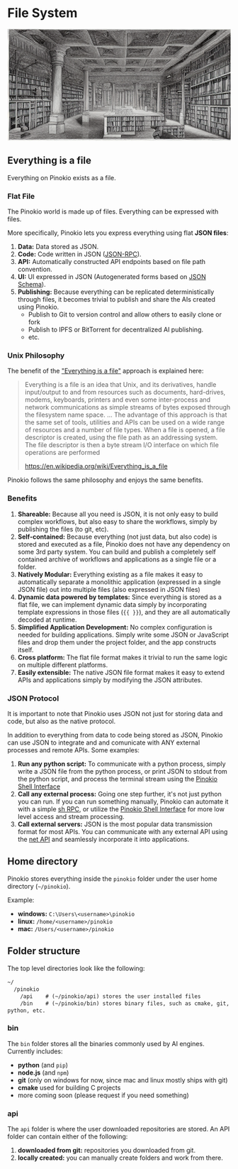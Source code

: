 # File System

![library.png](library.png)

## Everything is a file

Everything on Pinokio exists as a file.

### Flat File

The Pinokio world is made up of files. Everything can be expressed with files.

More specifically, Pinokio lets you express everything using flat **JSON files**:

1. **Data:** Data stored as JSON.
2. **Code:** Code written in JSON ([JSON-RPC](https://www.jsonrpc.org/specification)).
3. **API:** Automatically constructed API endpoints based on file path convention.
4. **UI:** UI expressed in JSON (Autogenerated forms based on [JSON Schema](https://json-schema.org/)).
5. **Publishing:** Because everything can be replicated deterministically through files, it becomes trivial to publish and share the AIs created using Pinokio.
    - Publish to Git to version control and allow others to easily clone or fork
    - Publish to IPFS or BitTorrent for decentralized AI publishing.
    - etc.

### Unix Philosophy

The benefit of the ["Everything is a file"](https://en.wikipedia.org/wiki/Everything_is_a_file) approach is explained here:

> Everything is a file is an idea that Unix, and its derivatives, handle input/output to and from resources such as documents, hard-drives, modems, keyboards, printers and even some inter-process and network communications as simple streams of bytes exposed through the filesystem name space.
> ...
> The advantage of this approach is that the same set of tools, utilities and APIs can be used on a wide range of resources and a number of file types. When a file is opened, a file descriptor is created, using the file path as an addressing system. The file descriptor is then a byte stream I/O interface on which file operations are performed
>
> https://en.wikipedia.org/wiki/Everything_is_a_file

Pinokio follows the same philosophy and enjoys the same benefits.

### Benefits

1. **Shareable:** Because all you need is JSON, it is not only easy to build complex workflows, but also easy to share the workflows, simply by publishing the files (to git, etc).
2. **Self-contained:** Because everything (not just data, but also code) is stored and executed as a file, Pinokio does not have any dependency on some 3rd party system. You can build and publish a completely self contained archive of workflows and applications as a single file or a folder.
4. **Natively Modular:** Everything existing as a file makes it easy to automatically separate a monolithic application (expressed in a single JSON file) out into multiple files (also expressed in JSON files)
5. **Dynamic data powered by templates:** Since everything is stored as a flat file, we can implement dynamic data simply by incorporating template expressions in those files (`{{ }}`), and they are all automatically decoded at runtime.
4. **Simplified Application Development:** No complex configuration is needed for building applications. Simply write some JSON or JavaScript files and drop them under the project folder, and the app constructs itself.
5. **Cross platform:** The flat file format makes it trivial to run the same logic on multiple different platforms.
6. **Easily extensible:** The native JSON file format makes it easy to extend APIs and applications simply by modifying the JSON attributes.

### JSON Protocol

It is important to note that Pinokio uses JSON not just for storing data and code, but also as the native protocol.

In addition to everything from data to code being stored as JSON, Pinokio can use JSON to integrate and and comunicate with ANY external processes and remote APIs. Some examples:


1. **Run any python script:** To communicate with a python process, simply write a JSON file from the python process, or print JSON to stdout from the python script, and process the terminal stream using the [Pinokio Shell Interface](../apps/shell)
2. **Call any external process:** Going one step further, it's not just python you can run. If you can run something manually, Pinokio can automate it with a simple [sh RPC](../api/shell), or utilize the [Pinokio Shell Interface](../apps/shell) for more low level access and stream processing.
3. **Call external servers:** JSON is the most popular data transmission format for most APIs. You can communicate with any external API using the [net API](../api/networking) and seamlessly incorporate it into applications.


## Home directory

Pinokio stores everything inside the `pinokio` folder under the user home directory (`~/pinokio`).

Example:

- **windows:** `C:\Users\<username>\pinokio`
- **linux:** `/home/<username>/pinokio`
- **mac:** `/Users/<username>/pinokio`

## Folder structure

The top level directories look like the following:

```
~/
  /pinokio
    /api    # (~/pinokio/api) stores the user installed files
    /bin    # (~/pinokio/bin) stores binary files, such as cmake, git, python, etc.
```

### bin

The `bin` folder stores all the binaries commonly used by AI engines. Currently includes:

- **python** (and `pip`)
- **node.js** (and `npm`)
- **git** (only on windows for now, since mac and linux mostly ships with git)
- **cmake** used for building C projects
- more coming soon (please request if you need something)

### api

The `api` folder is where the user downloaded repositories are stored. An API folder can contain either of the following:

1. **downloaded from git:** repositories you downloaded from git.
2. **locally created:** you can manually create folders and work from there.

